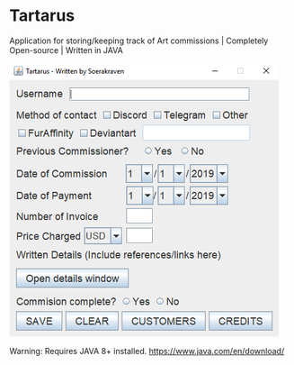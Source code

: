 # Tartarus
<p align="center">

Application for storing/keeping track of Art commissions | Completely Open-source | Written in JAVA


<img aligning = center src="https://github.com/Berahthraben/Tartarus/blob/master/readmeAssets/Tartarus1.PNG">
</p>

Warning: Requires JAVA 8+ installed. https://www.java.com/en/download/


